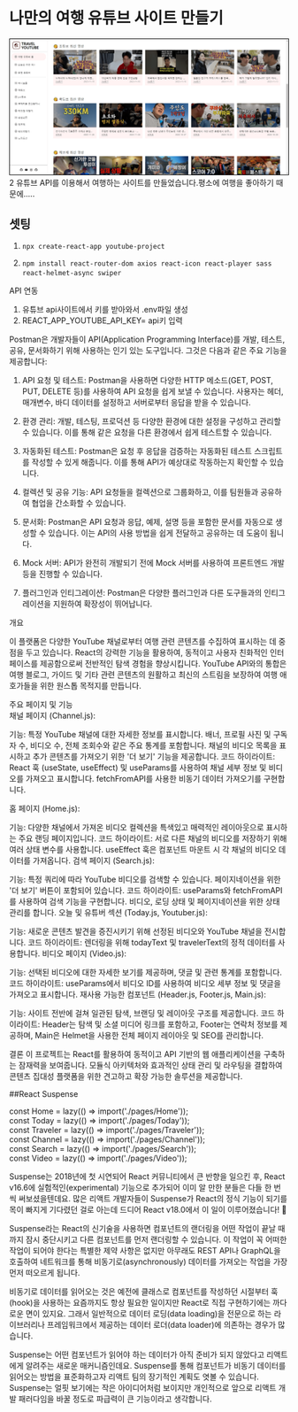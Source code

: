 # <strong font size="30">나만의 여행 유튜브 사이트 만들기</strong>
<img src="https://github.com/YunJiSung/youtube-project/blob/main/src/assets/img/project-min.png" style="border: 1px solid #000">   
2 유튜브 API를 이용해서 여행하는 사이트를 만들었습니다.평소에 여행을 좋아하기 때문에.....  

## 셋팅
1. `npx create-react-app youtube-project`   

2. `npm install react-router-dom axios react-icon react-player sass react-helmet-async swiper`   


API 연동   

1. 유튜브 api사이트에서 키를 받아와서 .env파일 생성   
2. REACT_APP_YOUTUBE_API_KEY= api키 입력   


Postman은 개발자들이 API(Application Programming Interface)를 개발, 테스트, 공유, 문서화하기 위해 사용하는 인기 있는 도구입니다. 그것은 다음과 같은 주요 기능을 제공합니다:   

1. API 요청 및 테스트: Postman을 사용하면 다양한 HTTP 메소드(GET, POST, PUT, DELETE 등)를 사용하여 API 요청을 쉽게 보낼 수 있습니다. 사용자는 헤더, 매개변수, 바디 데이터를 설정하고 서버로부터 응답을 받을 수 있습니다.   

2. 환경 관리: 개발, 테스팅, 프로덕션 등 다양한 환경에 대한 설정을 구성하고 관리할 수 있습니다. 이를 통해 같은 요청을 다른 환경에서 쉽게 테스트할 수 있습니다.   

3. 자동화된 테스트: Postman은 요청 후 응답을 검증하는 자동화된 테스트 스크립트를 작성할 수 있게 해줍니다. 이를 통해 API가 예상대로 작동하는지 확인할 수 있습니다.   

4. 컬렉션 및 공유 기능: API 요청들을 컬렉션으로 그룹화하고, 이를 팀원들과 공유하여 협업을 간소화할 수 있습니다.   

5. 문서화: Postman은 API 요청과 응답, 예제, 설명 등을 포함한 문서를 자동으로 생성할 수 있습니다. 이는 API의 사용 방법을 쉽게 전달하고 공유하는 데 도움이 됩니다.   

6. Mock 서버: API가 완전히 개발되기 전에 Mock 서버를 사용하여 프론트엔드 개발 등을 진행할 수 있습니다.   

7. 플러그인과 인티그레이션: Postman은 다양한 플러그인과 다른 도구들과의 인티그레이션을 지원하여 확장성이 뛰어납니다.      

개요

이 플랫폼은 다양한 YouTube 채널로부터 여행 관련 콘텐츠를 수집하여 표시하는 데 중점을 두고 있습니다. React의 강력한 기능을 활용하여, 동적이고 사용자 친화적인 인터페이스를 제공함으로써 전반적인 탐색 경험을 향상시킵니다. YouTube API와의 통합은 여행 블로그, 가이드 및 기타 관련 콘텐츠의 원활하고 최신의 스트림을 보장하여 여행 애호가들을 위한 원스톱 목적지를 만듭니다.   

주요 페이지 및 기능   
채널 페이지 (Channel.js):

기능: 특정 YouTube 채널에 대한 자세한 정보를 표시합니다. 배너, 프로필 사진 및 구독자 수, 비디오 수, 전체 조회수와 같은 주요 통계를 포함합니다. 채널의 비디오 목록을 표시하고 추가 콘텐츠를 가져오기 위한 '더 보기' 기능을 제공합니다.
코드 하이라이트: React 훅 (useState, useEffect) 및 useParams를 사용하여 채널 세부 정보 및 비디오를 가져오고 표시합니다. fetchFromAPI를 사용한 비동기 데이터 가져오기를 구현합니다.

홈 페이지 (Home.js):

기능: 다양한 채널에서 가져온 비디오 컬렉션을 특색있고 매력적인 레이아웃으로 표시하는 주요 랜딩 페이지입니다.
코드 하이라이트: 서로 다른 채널의 비디오를 저장하기 위해 여러 상태 변수를 사용합니다. useEffect 훅은 컴포넌트 마운트 시 각 채널의 비디오 데이터를 가져옵니다.
검색 페이지 (Search.js):

기능: 특정 쿼리에 따라 YouTube 비디오를 검색할 수 있습니다. 페이지네이션을 위한 '더 보기' 버튼이 포함되어 있습니다.
코드 하이라이트: useParams와 fetchFromAPI를 사용하여 검색 기능을 구현합니다. 비디오, 로딩 상태 및 페이지네이션을 위한 상태 관리를 합니다.
오늘 및 유튜버 섹션 (Today.js, Youtuber.js):

기능: 새로운 콘텐츠 발견을 증진시키기 위해 선정된 비디오와 YouTube 채널을 전시합니다.
코드 하이라이트: 렌더링을 위해 todayText 및 travelerText의 정적 데이터를 사용합니다.
비디오 페이지 (Video.js):

기능: 선택된 비디오에 대한 자세한 보기를 제공하며, 댓글 및 관련 통계를 포함합니다.
코드 하이라이트: useParams에서 비디오 ID를 사용하여 비디오 세부 정보 및 댓글을 가져오고 표시합니다.
재사용 가능한 컴포넌트 (Header.js, Footer.js, Main.js):

기능: 사이트 전반에 걸쳐 일관된 탐색, 브랜딩 및 레이아웃 구조를 제공합니다.
코드 하이라이트: Header는 탐색 및 소셜 미디어 링크를 포함하고, Footer는 연락처 정보를 제공하며, Main은 Helmet을 사용한 전체 페이지 레이아웃 및 SEO를 관리합니다.

결론
이 프로젝트는 React를 활용하여 동적이고 API 기반의 웹 애플리케이션을 구축하는 잠재력을 보여줍니다. 모듈식 아키텍처와 효과적인 상태 관리 및 라우팅을 결합하여 콘텐츠 집대성 플랫폼을 위한 견고하고 확장 가능한 솔루션을 제공합니다.


##React Suspense   

const Home = lazy(() => import('./pages/Home'));   
const Today = lazy(() => import('./pages/Today'));   
const Traveler = lazy(() => import('./pages/Traveler'));   
const Channel = lazy(() => import('./pages/Channel'));   
const Search = lazy(() => import('./pages/Search'));   
const Video = lazy(() => import('./pages/Video'));   

Suspense는 2018년에 첫 시연되어 React 커뮤니티에서 큰 반향을 일으킨 후, React v16.6에 실험적인(experimental) 기능으로 추가되어 이미 알 만한 분들은 다들 한 번씩 써보셨을텐데요. 많은 리액트 개발자들이 Suspense가 React의 정식 기능이 되기를 목이 빠지게 기다렸던 걸로 아는데 드디어 React v18.0에서 이 일이 이루어졌습니다! 🥳   

Suspense라는 React의 신기술을 사용하면 컴포넌트의 랜더링을 어떤 작업이 끝날 때까지 잠시 중단시키고 다른 컴포넌트를 먼저 랜더링할 수 있습니다. 이 작업이 꼭 어떠한 작업이 되어야 한다는 특별한 제약 사항은 없지만 아무래도 REST API나 GraphQL을 호출하여 네트워크를 통해 비동기로(asynchronously) 데이터를 가져오는 작업을 가장 먼저 떠오르게 됩니다.   

비동기로 데이터를 읽어오는 것은 예전에 클래스로 컴포넌트를 작성하던 시절부터 훅(hook)을 사용하는 요즘까지도 항상 필요한 일이지만 React로 직접 구현하기에는 까다로운 면이 있지요. 그래서 일반적으로 데이터 로딩(data loading)을 전문으로 하는 라이브러리나 프레임워크에서 제공하는 데이터 로더(data loader)에 의존하는 경우가 많습니다.   

Suspense는 어떤 컴포넌트가 읽어야 하는 데이터가 아직 준비가 되지 않았다고 리액트에게 알려주는 새로운 매커니즘인데요. Suspense를 통해 컴포넌트가 비동기 데이터를 읽어오는 방법을 표준화하고자 리액트 팀의 장기적인 계획도 엿볼 수 있습니다. Suspense는 얼핏 보기에는 작은 아이디어처럼 보이지만 개인적으로 앞으로 리액트 개발 패러다임을 바꿀 정도로 파급력이 큰 기능이라고 생각합니다.   


